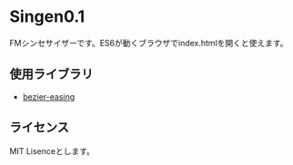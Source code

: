 # Singen0.1

FMシンセサイザーです。ES6が動くブラウザでindex.htmlを開くと使えます。

## 使用ライブラリ

- [bezier-easing](https://github.com/gre/bezier-easing)

## ライセンス

MIT Lisenceとします。
